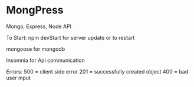 # MongPress
Mongo, Express, Node API

To Start:
npm devStart for server update or to restart

mongoose for mongodb

Insomnia for Api communication

Errors:
500 = client side error
201 = successfully created object
400 = bad user input

